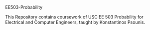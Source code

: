 EE503-Probability

This Repository contains coursework of USC EE 503 Probability for Electrical and Computer Engineers, taught by Konstantinos Psounis.
